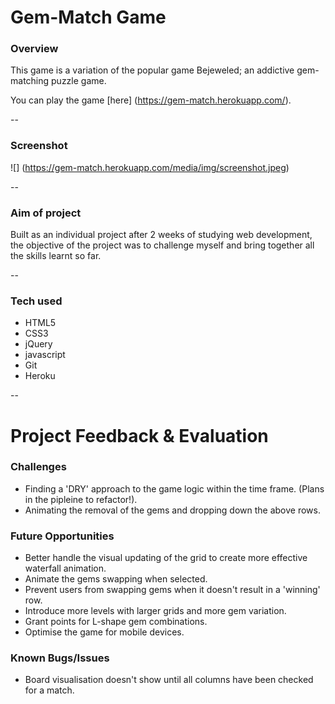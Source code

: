 # Gem-Match Game


### Overview
This game is a variation of the popular game Bejeweled; an addictive gem-matching puzzle game. 

You can play the game [here] (https://gem-match.herokuapp.com/).

--
### Screenshot

![] (https://gem-match.herokuapp.com/media/img/screenshot.jpeg)

--

### Aim of project
Built as an individual project after 2 weeks of studying web development, the objective of the project was to challenge myself and bring together all the skills learnt so far.  

--

### Tech used
* HTML5 
* CSS3
* jQuery
* javascript
* Git
* Heroku

--

# Project Feedback & Evaluation

### Challenges
* Finding a 'DRY' approach to the game logic within the time frame. (Plans in the pipleine to refactor!). 
* Animating the removal of the gems and dropping down the above rows.

### Future Opportunities
* Better handle the visual updating of the grid to create more effective waterfall animation. 
* Animate the gems swapping when selected.
* Prevent users from swapping gems when it doesn't result in a 'winning' row.
* Introduce more levels with larger grids and more gem variation.
* Grant points for L-shape gem combinations.
* Optimise the game for mobile devices.

### Known Bugs/Issues
* Board visualisation doesn't show until all columns have been checked for a match.
